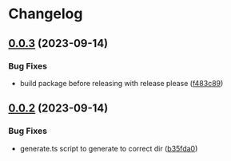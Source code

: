 # Changelog

## [0.0.3](https://github.com/bruuuuuuuce/goodmetrics-generated/compare/v0.0.2...v0.0.3) (2023-09-14)


### Bug Fixes

* build package before releasing with release please ([f483c89](https://github.com/bruuuuuuuce/goodmetrics-generated/commit/f483c89d9aa8a7c077da76a92648fd6dc4363c3b))

## [0.0.2](https://github.com/bruuuuuuuce/goodmetrics-generated/compare/v0.0.1...v0.0.2) (2023-09-14)


### Bug Fixes

* generate.ts script to generate to correct dir ([b35fda0](https://github.com/bruuuuuuuce/goodmetrics-generated/commit/b35fda00a1f56912ecab9f546626def6e504c3df))
